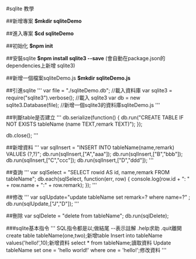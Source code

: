 #sqlite 教學

##新增專案
**$mkdir sqliteDemo**

##進入專案
**$cd sqliteDemo**

##初始化
**$npm init**

##安裝sqlite
**$npm install sqlite3 --save**
(會自動在package.json的dependencies上新增 sqlite3)

##新增一個檔案sqliteDemo.js
**$mkdir sqliteDemo.js**

##引進sqlite
'''
var file = "./sqliteDemo.db"; //載入資料庫
var sqlite3 = require("sqlite3").verbose(); //載入 sqlite3
var db = new sqlite3.Database(file); //新增一個sqlite3的資料庫sqliteDemo.js
'''

##判斷table是否建立
'''
db.serialize(function() {
db.run("CREATE TABLE IF NOT EXISTS  tableName (name TEXT,remark TEXT)");
});

db.close();
'''

##新增資料
'''
var sqlInsert = "INSERT INTO tableName(name,remark) VALUES (?,?)";
db.run(sqlInsert,["A","aaa"]);
db.run(sqlInsert,["B","bbb"]);
db.run(sqlInsert,["C","ccc"]);
db.run(sqlInsert,["D","ddd"]);
'''

##查詢
'''
var sqlSelect = "SELECT rowid AS id, name,remark FROM tableName";
db.each(sqlSelect, function(err, row) {
    console.log(row.id + ": " + row.name + ":" + row.remark);
});
'''

##修改
'''
var sqlUpdate="update tableName set remark=? where name=?" ;
db.run(sqlUpdate,["J","D"]);
'''

##刪除
var sqlDelete = "delete from tableName";  db.run(sqlDelete);

###sqlite基本指令
'''
SQL指令都是以;做結尾
--表示註解
.help求助
.quit離開
create table tableName(one,two);新增table
Insert into tableName values('hello!',10);新增資料
select * from tableName;讀取資料
Update tableName set one = 'hello world!' where one = 'hello!';修改資料
'''
